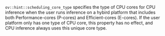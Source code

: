 

`ov::hint::scheduling_core_type` specifies the type of CPU cores for CPU inference when the user runs inference on a hybird platform that includes both Performance-cores (P-cores) and Efficient-cores (E-cores). If the user platform only has one type of CPU core, this property has no effect, and CPU inference always uses this unique core type.